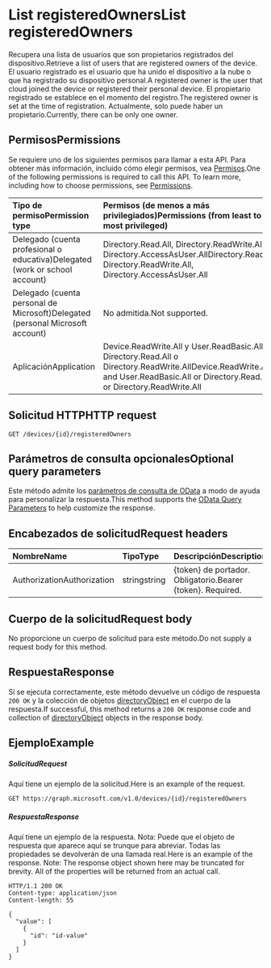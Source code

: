 # <a name="list-registeredowners"></a><span data-ttu-id="79e02-101">List registeredOwners</span><span class="sxs-lookup"><span data-stu-id="79e02-101">List registeredOwners</span></span>

<span data-ttu-id="79e02-102">Recupera una lista de usuarios que son propietarios registrados del dispositivo.</span><span class="sxs-lookup"><span data-stu-id="79e02-102">Retrieve a list of users that are registered owners of the device.</span></span> <span data-ttu-id="79e02-103">El usuario registrado es el usuario que ha unido el dispositivo a la nube o que ha registrado su dispositivo personal.</span><span class="sxs-lookup"><span data-stu-id="79e02-103">A registered owner is the user that cloud joined the device or registered their personal device.</span></span> <span data-ttu-id="79e02-104">El propietario registrado se establece en el momento del registro.</span><span class="sxs-lookup"><span data-stu-id="79e02-104">The registered owner is set at the time of registration.</span></span> <span data-ttu-id="79e02-105">Actualmente, solo puede haber un propietario.</span><span class="sxs-lookup"><span data-stu-id="79e02-105">Currently, there can be only one owner.</span></span>

## <a name="permissions"></a><span data-ttu-id="79e02-106">Permisos</span><span class="sxs-lookup"><span data-stu-id="79e02-106">Permissions</span></span>
<span data-ttu-id="79e02-p102">Se requiere uno de los siguientes permisos para llamar a esta API. Para obtener más información, incluido cómo elegir permisos, vea [Permisos](../../../concepts/permissions_reference.md).</span><span class="sxs-lookup"><span data-stu-id="79e02-p102">One of the following permissions is required to call this API. To learn more, including how to choose permissions, see [Permissions](../../../concepts/permissions_reference.md).</span></span>


|<span data-ttu-id="79e02-109">Tipo de permiso</span><span class="sxs-lookup"><span data-stu-id="79e02-109">Permission type</span></span>      | <span data-ttu-id="79e02-110">Permisos (de menos a más privilegiados)</span><span class="sxs-lookup"><span data-stu-id="79e02-110">Permissions (from least to most privileged)</span></span>              |
|:--------------------|:---------------------------------------------------------|
|<span data-ttu-id="79e02-111">Delegado (cuenta profesional o educativa)</span><span class="sxs-lookup"><span data-stu-id="79e02-111">Delegated (work or school account)</span></span> | <span data-ttu-id="79e02-112">Directory.Read.All, Directory.ReadWrite.All, Directory.AccessAsUser.All</span><span class="sxs-lookup"><span data-stu-id="79e02-112">Directory.Read.All, Directory.ReadWrite.All, Directory.AccessAsUser.All</span></span>    |
|<span data-ttu-id="79e02-113">Delegado (cuenta personal de Microsoft)</span><span class="sxs-lookup"><span data-stu-id="79e02-113">Delegated (personal Microsoft account)</span></span> | <span data-ttu-id="79e02-114">No admitida.</span><span class="sxs-lookup"><span data-stu-id="79e02-114">Not supported.</span></span>    |
|<span data-ttu-id="79e02-115">Aplicación</span><span class="sxs-lookup"><span data-stu-id="79e02-115">Application</span></span> | <span data-ttu-id="79e02-116">Device.ReadWrite.All y User.ReadBasic.All, Directory.Read.All o Directory.ReadWrite.All</span><span class="sxs-lookup"><span data-stu-id="79e02-116">Device.ReadWrite.All and User.ReadBasic.All or Directory.Read.All or Directory.ReadWrite.All</span></span> |

## <a name="http-request"></a><span data-ttu-id="79e02-117">Solicitud HTTP</span><span class="sxs-lookup"><span data-stu-id="79e02-117">HTTP request</span></span>
<!-- { "blockType": "ignored" } -->
```http
GET /devices/{id}/registeredOwners
```
## <a name="optional-query-parameters"></a><span data-ttu-id="79e02-118">Parámetros de consulta opcionales</span><span class="sxs-lookup"><span data-stu-id="79e02-118">Optional query parameters</span></span>
<span data-ttu-id="79e02-119">Este método admite los [parámetros de consulta de OData](http://developer.microsoft.com/es-ES/graph/docs/overview/query_parameters) a modo de ayuda para personalizar la respuesta.</span><span class="sxs-lookup"><span data-stu-id="79e02-119">This method supports the [OData Query Parameters](http://developer.microsoft.com/es-ES/graph/docs/overview/query_parameters) to help customize the response.</span></span>
## <a name="request-headers"></a><span data-ttu-id="79e02-120">Encabezados de solicitud</span><span class="sxs-lookup"><span data-stu-id="79e02-120">Request headers</span></span>
| <span data-ttu-id="79e02-121">Nombre</span><span class="sxs-lookup"><span data-stu-id="79e02-121">Name</span></span>       | <span data-ttu-id="79e02-122">Tipo</span><span class="sxs-lookup"><span data-stu-id="79e02-122">Type</span></span> | <span data-ttu-id="79e02-123">Descripción</span><span class="sxs-lookup"><span data-stu-id="79e02-123">Description</span></span>|
|:-----------|:------|:----------|
| <span data-ttu-id="79e02-124">Authorization</span><span class="sxs-lookup"><span data-stu-id="79e02-124">Authorization</span></span>  | <span data-ttu-id="79e02-125">string</span><span class="sxs-lookup"><span data-stu-id="79e02-125">string</span></span>  | <span data-ttu-id="79e02-p103">{token} de portador. Obligatorio.</span><span class="sxs-lookup"><span data-stu-id="79e02-p103">Bearer {token}. Required.</span></span> |

## <a name="request-body"></a><span data-ttu-id="79e02-128">Cuerpo de la solicitud</span><span class="sxs-lookup"><span data-stu-id="79e02-128">Request body</span></span>
<span data-ttu-id="79e02-129">No proporcione un cuerpo de solicitud para este método.</span><span class="sxs-lookup"><span data-stu-id="79e02-129">Do not supply a request body for this method.</span></span>

## <a name="response"></a><span data-ttu-id="79e02-130">Respuesta</span><span class="sxs-lookup"><span data-stu-id="79e02-130">Response</span></span>

<span data-ttu-id="79e02-131">Si se ejecuta correctamente, este método devuelve un código de respuesta `200 OK` y la colección de objetos [directoryObject](../resources/directoryobject.md) en el cuerpo de la respuesta.</span><span class="sxs-lookup"><span data-stu-id="79e02-131">If successful, this method returns a `200 OK` response code and collection of [directoryObject](../resources/directoryobject.md) objects in the response body.</span></span>
## <a name="example"></a><span data-ttu-id="79e02-132">Ejemplo</span><span class="sxs-lookup"><span data-stu-id="79e02-132">Example</span></span>
##### <a name="request"></a><span data-ttu-id="79e02-133">Solicitud</span><span class="sxs-lookup"><span data-stu-id="79e02-133">Request</span></span>
<span data-ttu-id="79e02-134">Aquí tiene un ejemplo de la solicitud.</span><span class="sxs-lookup"><span data-stu-id="79e02-134">Here is an example of the request.</span></span>
<!-- {
  "blockType": "request",
  "name": "get_registeredowners"
}-->
```http
GET https://graph.microsoft.com/v1.0/devices/{id}/registeredOwners
```
##### <a name="response"></a><span data-ttu-id="79e02-135">Respuesta</span><span class="sxs-lookup"><span data-stu-id="79e02-135">Response</span></span>
<span data-ttu-id="79e02-p104">Aquí tiene un ejemplo de la respuesta. Nota: Puede que el objeto de respuesta que aparece aquí se trunque para abreviar. Todas las propiedades se devolverán de una llamada real.</span><span class="sxs-lookup"><span data-stu-id="79e02-p104">Here is an example of the response. Note: The response object shown here may be truncated for brevity. All of the properties will be returned from an actual call.</span></span>
<!-- {
  "blockType": "response",
  "truncated": true,
  "@odata.type": "microsoft.graph.directoryObject",
  "isCollection": true
} -->
```http
HTTP/1.1 200 OK
Content-type: application/json
Content-length: 55

{
  "value": [
    {
      "id": "id-value"
    }
  ]
}
```

<!-- uuid: 8fcb5dbc-d5aa-4681-8e31-b001d5168d79
2015-10-25 14:57:30 UTC -->
<!-- {
  "type": "#page.annotation",
  "description": "List registeredOwners",
  "keywords": "",
  "section": "documentation",
  "tocPath": ""
}-->